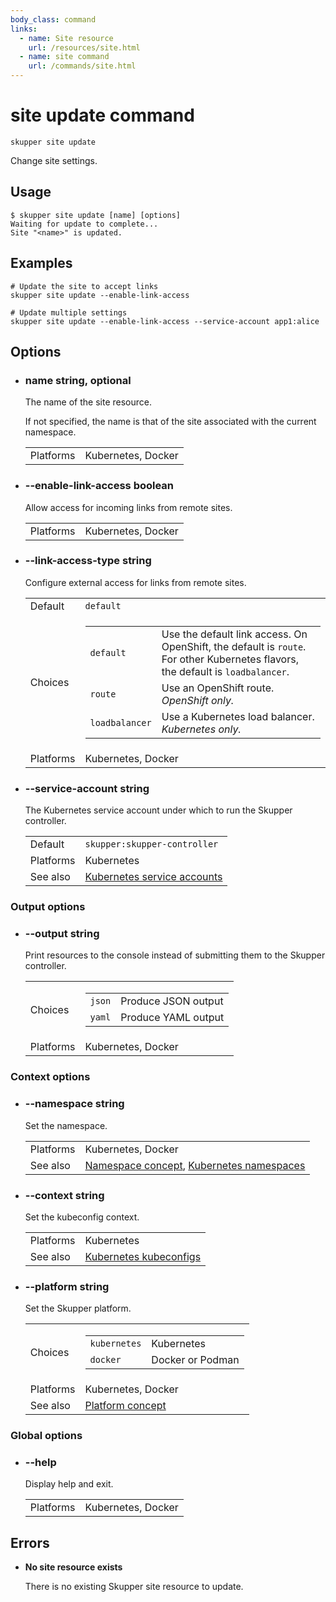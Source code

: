 ```yaml
---
body_class: command
links:
  - name: Site resource
    url: /resources/site.html
  - name: site command
    url: /commands/site.html
---
```


# site update command

<section>

`skupper site update`

Change site settings.

</section>

<section>

## Usage

~~~ shell
$ skupper site update [name] [options]
Waiting for update to complete...
Site "<name>" is updated.
~~~

</section>

<section>

## Examples

~~~
# Update the site to accept links
skupper site update --enable-link-access

# Update multiple settings
skupper site update --enable-link-access --service-account app1:alice
~~~

</section>

<section>

## Options

- <h3 id="name">name <span class="option-info">string, optional</span></h3>

  The name of the site resource.
  
  If not specified, the name is that of the site
  associated with the current namespace.

  | | |
  |-|-|
  | Platforms | Kubernetes, Docker |
  
- <h3 id="enable-link-access">--enable-link-access <span class="option-info">boolean</span></h3>

  Allow access for incoming links from remote sites.

  | | |
  |-|-|
  | Platforms | Kubernetes, Docker |
  
- <h3 id="link-access-type">--link-access-type <span class="option-info">string</span></h3>

  Configure external access for links from remote sites.

  | | |
  |-|-|
  | Default | `default` |
  | Choices | <table><tr><td><code>default</code></td><td>Use the default link access.  On OpenShift, the default is `route`.  For other Kubernetes flavors, the default is `loadbalancer`.</td></tr><tr><td><code>route</code></td><td>Use an OpenShift route.  _OpenShift only._</td></tr><tr><td><code>loadbalancer</code></td><td>Use a Kubernetes load balancer.  _Kubernetes only._</td></tr></table> |
  | Platforms | Kubernetes, Docker |
  
- <h3 id="service-account">--service-account <span class="option-info">string</span></h3>

  The Kubernetes service account under which to run the
  Skupper controller.

  | | |
  |-|-|
  | Default | `skupper:skupper-controller` |
  | Platforms | Kubernetes |
  | See also | [Kubernetes service accounts]({{site_prefix}}https://kubernetes.io/docs/concepts/security/service-accounts/) |
  
### Output options

- <h3 id="output">--output <span class="option-info">string</span></h3>

  Print resources to the console instead of submitting
  them to the Skupper controller.

  | | |
  |-|-|
  | Choices | <table><tr><td><code>json</code></td><td>Produce JSON output</td></tr><tr><td><code>yaml</code></td><td>Produce YAML output</td></tr></table> |
  | Platforms | Kubernetes, Docker |
  
### Context options

- <h3 id="namespace">--namespace <span class="option-info">string</span></h3>

  Set the namespace.

  | | |
  |-|-|
  | Platforms | Kubernetes, Docker |
  | See also | [Namespace concept]({{site_prefix}}/concepts/namespace.html), [Kubernetes namespaces]({{site_prefix}}https://kubernetes.io/docs/concepts/overview/working-with-objects/namespaces/) |
  
- <h3 id="context">--context <span class="option-info">string</span></h3>

  Set the kubeconfig context.

  | | |
  |-|-|
  | Platforms | Kubernetes |
  | See also | [Kubernetes kubeconfigs]({{site_prefix}}https://kubernetes.io/docs/concepts/configuration/organize-cluster-access-kubeconfig/) |
  
- <h3 id="platform">--platform <span class="option-info">string</span></h3>

  Set the Skupper platform.

  | | |
  |-|-|
  | Choices | <table><tr><td><code>kubernetes</code></td><td>Kubernetes</td></tr><tr><td><code>docker</code></td><td>Docker or Podman</td></tr></table> |
  | Platforms | Kubernetes, Docker |
  | See also | [Platform concept]({{site_prefix}}/concepts/platform.html) |
  
### Global options

- <h3 id="help">--help <span class="option-info"></span></h3>

  Display help and exit.

  | | |
  |-|-|
  | Platforms | Kubernetes, Docker |
  
</section>

<section>

## Errors

- **No site resource exists**

  There is no existing Skupper site resource to update.

</section>
